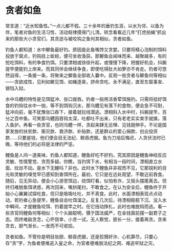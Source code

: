 # 贪者如鱼

常言道：“近水知鱼性。”一点儿都不假。三十余年的垂钓生涯，以水为邻、以鱼为伴，笔者对鱼的生活习性、活动规律摸得门儿清。转念看看近几年“打虎拍蝇”抓出来的那些大小贪官们，其贪迹与被咬钩之鱼何其相似，贪者如鱼。 

钓鱼人都知道：水中鲫鱼最好钓。原因是此鱼嘴馋又贪婪。只要将精心泡制的饵料投放于窝点，钓钩挂上蚯蚓，便可坐收渔获。那鲫鱼会闻味而来、越聚越多，有的抢吃饵料，有的争食钓饵。只要漂相或徐徐升起，或慢慢下降，把握好机会，抖腕提竿便能钓上岸来。而其同伴会继续争食，即使吃得肚大如箩亦不肯走。钓者可悠然自得，一条接一条，将聚来之鲫鱼全部收入囊中。反观一些贪者与鲫鱼何等相似——贪欲成性，见利如鲫见饵、如蝇逐臭，拼命贪吃、永不满足，直至东窗事发、锒铛入狱。 

水中乌鳢的特性是见饵猛冲、张口就吞。钓者一般用活香荤饵施钓。只需将挂好饵食的钓钩往水中一抛，等不到饵钩沉水，那乌鳢见有落下的食物，便会急不可耐，猛冲向前，毫不犹豫张口吞下，接着就拉线潜逃。漂相斜入水中时，抖腕提竿，百分之百中鱼。可笑那乌鳢因吞钩太深，吐都吐不出来，只有老老实实束手就擒，落入鱼护。再看一些贪官，也同乌鳢一样，贪起来肆无忌惮、见钱就伸手。不论是国家发放的扶贫款、赈灾款、救济款、补贴款，还是群众的爱心捐款、创业投资款……只要是钱，他们便会目无法纪、鲸吞虎据。鱼为刀俎后悔迟，人贪伏法时已晚，等待他们的必将是法律的严惩。 

鲤鱼是人间一道美味，钓鱼人都知道，鲤鱼好吃不好钓。究其原因是鲤鱼神经反应灵敏、性情警觉、贪而多疑。你瞧，当钓饵下水，有相当一段时间，漂相直立水面、纹丝不动。是水下无鲤吗？非也。此时水下鲤鱼并非视而不见，它那锐利的目光和灵敏的嗅觉早已感知到香饵所在。最初，它只是在远处观望，不敢近前吞食。随后，见无异动，便会小心游至饵边，绕饵盯看，似怕有诈，又摇头摆尾离去。但终归难脱鱼饵诱惑，再次回来，嘴拱尾扫，不敢食之。在认为安全后，鲤鱼终于开始小心翼翼试探吃食，但只是吸吸吐吐，并不真食。此时，水面漂相表现点点动动，若钓者心急提竿，鲤鱼自会吐饵溜之。反复几次后，待漂相稳稳下沉、没入水中瞬间，才是鲤鱼咬饵、钓着提竿之时。任它扭动挣扎，此时也难脱钩而逃。看一些贪官同鲤鱼何等相似：个个头脑聪明，慑于国法威严，在金钱面前摆一副君子之态。而终难敌贪念，心怀侥幸，小贪一试，无人察觉，胆长一分，接着再贪。贪来贪去，胆气渐长，一发而不可收拾。 

贪者如鱼。不管你是明目张胆、鲸吞虎据，还是狡猾奸诈、心机算尽，只要心存“贪”字，为鱼者便难逃入釜之命，为官者便难脱法纪之网、难逃牢狱之灾。